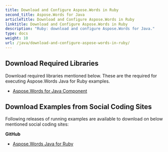```yaml
---
title: Download and Configure Aspose.Words in Ruby
second_title: Aspose.Words for Java
articleTitle: Download and Configure Aspose.Words in Ruby
linktitle: Download and Configure Aspose.Words in Ruby
description: "Ruby: download and configure Aspose.Words for Java."
type: docs
weight: 10
url: /java/download-and-configure-aspose-words-in-ruby/
---
```


## Download Required Libraries

Download required libraries mentioned below. These are the required for executing Aspose.Words Java for Ruby examples.

- [Aspose.Words for Java Component](https://releases.aspose.com/words/java/)

## Download Examples from Social Coding Sites

Following releases of running examples are available to download on below mentioned social coding sites:

**GitHub**

- [Aspose.Words Java for Ruby](https://github.com/aspose-words/Aspose.Words-for-Java/tree/master/Plugins/Aspose_Words_Java_for_Ruby)
